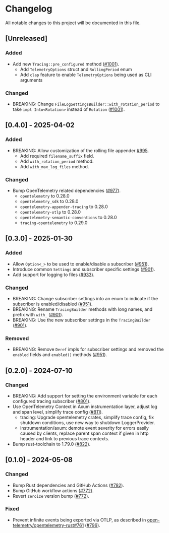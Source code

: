 # Changelog

All notable changes to this project will be documented in this file.

## [Unreleased]

### Added

- Add new `Tracing::pre_configured` method ([#1001]).
  - Add `TelemetryOptions` struct and `RollingPeriod` enum
  - Add `clap` feature to enable `TelemetryOptions` being used as CLI arguments

### Changed

- BREAKING: Change `FileLogSettingsBuilder::with_rotation_period` to take `impl Into<Rotation>`
  instead of `Rotation` ([#1001]).

[#1001]: https://github.com/stackabletech/operator-rs/pull/1001

## [0.4.0] - 2025-04-02

### Added

- BREAKING: Allow customization of the rolling file appender [#995].
  - Add required `filename_suffix` field.
  - Add `with_rotation_period` method.
  - Add `with_max_log_files` method.

### Changed

- Bump OpenTelemetry related dependencies ([#977]).
  - `opentelemetry` to 0.28.0
  - `opentelemetry_sdk` to 0.28.0
  - `opentelemetry-appender-tracing` to 0.28.0
  - `opentelemetry-otlp` to 0.28.0
  - `opentelemetry-semantic-conventions` to 0.28.0
  - `tracing-opentelemetry` to 0.29.0

[#977]: https://github.com/stackabletech/operator-rs/pull/977
[#995]: https://github.com/stackabletech/operator-rs/pull/995

## [0.3.0] - 2025-01-30

### Added

- Allow `Option<_>` to be used to enable/disable a subscriber ([#951]).
- Introduce common `Settings` and subscriber specific settings ([#901]).
- Add support for logging to files ([#933]).

### Changed

- BREAKING: Change subscriber settings into an enum to indicate if the subscriber is enabled/disabled ([#951]).
- BREAKING: Rename `TracingBuilder` methods with long names, and prefix with `with_` ([#901]).
- BREAKING: Use the new subscriber settings in the `TracingBuilder` ([#901]).

### Removed

- BREAKING: Remove `Deref` impls for subscriber settings and removed the `enabled` fields and `enabled()` methods ([#951]).

[#901]: https://github.com/stackabletech/operator-rs/pull/901
[#933]: https://github.com/stackabletech/operator-rs/pull/933
[#951]: https://github.com/stackabletech/operator-rs/pull/951

## [0.2.0] - 2024-07-10

### Changed

- BREAKING: Add support for setting the environment variable for each configured tracing subscriber ([#801]).
- Use OpenTelemetry Context in Axum instrumentation layer, adjust log and span level, simplify trace config ([#811]).
  - tracing: Upgrade opentelemetry crates, simplify trace config, fix shutdown conditions, use new way to shutdown LoggerProvider.
  - instrumentation/axum: demote event severity for errors easily caused by clients, replace parent span context if given in http header and link to previous trace contexts.
- Bump rust-toolchain to 1.79.0 ([#822]).

[#801]: https://github.com/stackabletech/operator-rs/pull/801
[#811]: https://github.com/stackabletech/operator-rs/pull/811
[#822]: https://github.com/stackabletech/operator-rs/pull/822

## [0.1.0] - 2024-05-08

### Changed

- Bump Rust dependencies and GitHub Actions ([#782]).
- Bump GitHub workflow actions ([#772]).
- Revert `zeroize` version bump ([#772]).

### Fixed

- Prevent infinite events being exported via OTLP, as described in [open-telemetry/opentelemetry-rust#761] ([#796]).

[#772]: https://github.com/stackabletech/operator-rs/pull/772
[#782]: https://github.com/stackabletech/operator-rs/pull/782
[#796]: https://github.com/stackabletech/operator-rs/pull/796
[open-telemetry/opentelemetry-rust#761]: https://github.com/open-telemetry/opentelemetry-rust/issues/761
